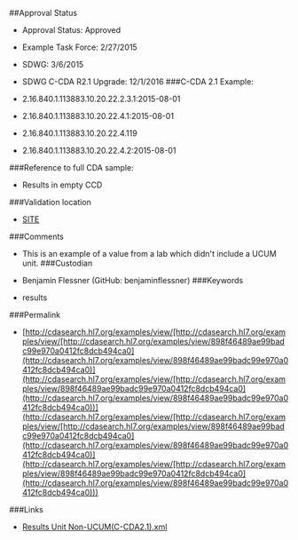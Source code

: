 ##Approval Status 

* Approval Status: Approved
* Example Task Force: 2/27/2015
* SDWG: 3/6/2015

* SDWG C-CDA R2.1 Upgrade: 12/1/2016 
###C-CDA 2.1 Example: 

* 2.16.840.1.113883.10.20.22.2.3.1:2015-08-01
* 2.16.840.1.113883.10.20.22.4.1:2015-08-01
* 2.16.840.1.113883.10.20.22.4.119
* 2.16.840.1.113883.10.20.22.4.2:2015-08-01

###Reference to full CDA sample:
* Results in empty CCD


###Validation location

* [SITE](https://sitenv.org/c-cda-validator)


###Comments

* This is an example of a value from a lab which didn't include a UCUM unit. 
###Custodian

* Benjamin Flessner (GitHub: benjaminflessner)
###Keywords

* results

###Permalink 

* [http://cdasearch.hl7.org/examples/view/[http://cdasearch.hl7.org/examples/view/[http://cdasearch.hl7.org/examples/view/898f46489ae99badc99e970a0412fc8dcb494ca0](http://cdasearch.hl7.org/examples/view/898f46489ae99badc99e970a0412fc8dcb494ca0)](http://cdasearch.hl7.org/examples/view/[http://cdasearch.hl7.org/examples/view/898f46489ae99badc99e970a0412fc8dcb494ca0](http://cdasearch.hl7.org/examples/view/898f46489ae99badc99e970a0412fc8dcb494ca0))](http://cdasearch.hl7.org/examples/view/[http://cdasearch.hl7.org/examples/view/[http://cdasearch.hl7.org/examples/view/898f46489ae99badc99e970a0412fc8dcb494ca0](http://cdasearch.hl7.org/examples/view/898f46489ae99badc99e970a0412fc8dcb494ca0)](http://cdasearch.hl7.org/examples/view/[http://cdasearch.hl7.org/examples/view/898f46489ae99badc99e970a0412fc8dcb494ca0](http://cdasearch.hl7.org/examples/view/898f46489ae99badc99e970a0412fc8dcb494ca0)))

###Links 

* [Results Unit Non-UCUM(C-CDA2.1).xml](https://github.com/HL7/C-CDA-Examples/tree/master/Results/Results%20Unit%20Non-UCUM/Results%20Unit%20Non-UCUM%28C-CDA2.1%29.xml)
